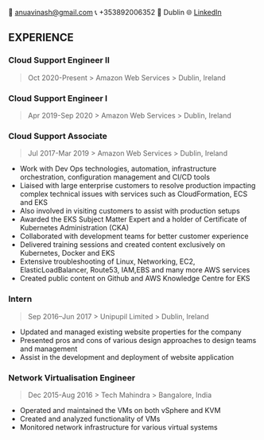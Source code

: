 :e-mail: anuavinash@gmail.com  :telephone_receiver: +353892006352  :house_with_garden: Dublin  :globe_with_meridians: [LinkedIn](https://linkedin.com/in/anamika-avinash-a6a264a9)

## EXPERIENCE

### Cloud Support Engineer II
> Oct 2020-Present    > Amazon Web Services    > Dublin, Ireland

### Cloud Support Engineer I
> Apr 2019-Sep 2020    > Amazon Web Services    > Dublin, Ireland

### Cloud Support Associate
> Jul 2017-Mar 2019    > Amazon Web Services    > Dublin, Ireland
+ Work with Dev Ops technologies, automation, infrastructure orchestration, configuration management and CI/CD tools
+ Liaised with large enterprise customers to resolve production impacting complex technical issues with services such as CloudFormation, ECS and EKS
+ Also involved in visiting customers to assist with production setups
+ Awarded the EKS Subject Matter Expert and a holder of Certificate of Kubernetes Administration (CKA)
+ Collaborated with development teams for better customer experience
+ Delivered training sessions and created content exclusively on Kubernetes, Docker and EKS
+ Extensive troubleshooting of Linux, Networking, EC2, ElasticLoadBalancer, Route53, IAM,EBS and many more AWS services
+ Created public content on Github and AWS Knowledge Centre for EKS

### Intern
> Sep 2016–Jun 2017   > Unipupil Limited   > Dublin, Ireland
+ Updated and managed existing website properties for the company
+ Presented pros and cons of various design approaches to design teams and management
+ Assist in the development and deployment of website application

### Network Virtualisation Engineer
> Dec 2015-Aug 2016   > Tech Mahindra   > Bangalore, India
+ Operated and maintained the VMs on both vSphere and KVM
+ Created and analyzed functionality of VMs
+ Monitored network infrastructure for various virtual systems

